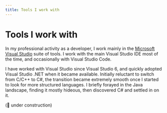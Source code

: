 ```yaml
---
title: Tools I work with
---
```


# Tools I work with

In my professional activity as a developer, I work mainly in the [Microsoft Visual Studio](https://visualstudio.microsoft.com/) suite of tools. I work with the main Visual Studio IDE most of the time, and occasionally with Visual Studio Code.

I have worked with Visual Studio since Visual Studio 6, and quickly adopted Visual Studio .NET when it became available. Initially reluctant to switch from C/C++ to C#, the transition became extremely smooth once I started to look for more structured languages. I briefly forayed in the Java landscape, finding it mostly hideous, then discovered C# and settled in on it.

(:hammer: under construction)
